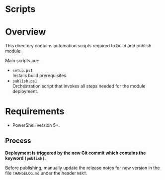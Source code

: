 # Scripts

# Overview

This directory contains automation scripts required to build and publish module.

Main scripts are:

- `setup.ps1`  
Installs build prerequisites.
- `publish.ps1`  
Orchestration script that invokes all steps needed for the module deployment.

# Requirements

- PowerShell version 5+.

## Process

**Deployment is triggered by the new Git commit which contains the keyword `[publish]`**.

Before publishing, manually update the release notes for new version in the file `CHANGELOG.md` under the header `NEXT`.  
